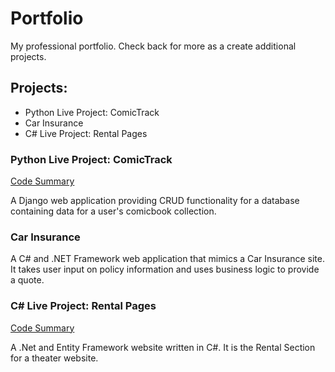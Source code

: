 # Portfolio
 My professional portfolio. Check back for more as a create additional projects.
## Projects:
* Python Live Project: ComicTrack
* Car Insurance
* C# Live Project: Rental Pages

### Python Live Project: ComicTrack
[Code Summary](https://github.com/WatchRinseRepeat/Portfolio/blob/main/Python-Live-Project/README.md)

A Django web application providing CRUD functionality for a database containing data for a user's comicbook collection.

### Car Insurance
A C# and .NET Framework web application that mimics a Car Insurance site. It takes user input on policy information and uses business logic to provide a quote.

### C# Live Project: Rental Pages
[Code Summary](https://github.com/WatchRinseRepeat/Portfolio/blob/main/C-Sharp-Live-Project/README.md)

A .Net and Entity Framework website written in C#. It is the Rental Section for a theater website.
